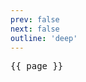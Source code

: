 ```yaml
---
prev: false
next: false
outline: 'deep'
---
```


<script setup>
import { useData } from 'vitepress';

const { page } = useData()
</script>

<pre>{{ page }}</pre>

<!-- @content -->
